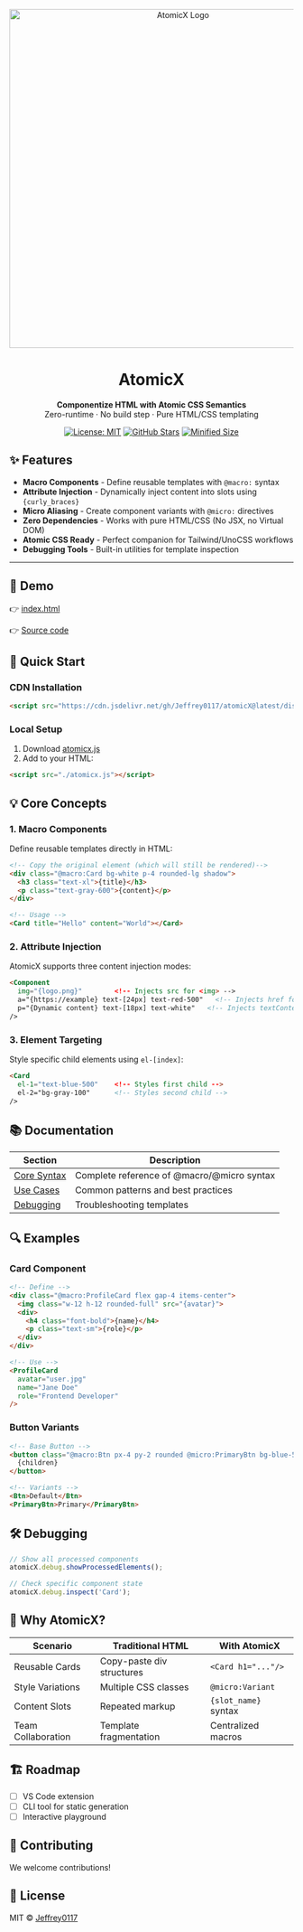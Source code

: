 
<p align="center">
  <img src="https://placehold.co/1200x400/4f46e5/white?text=AtomicX" alt="AtomicX Logo" width="600">
</p>

<h1 align="center">AtomicX</h1>
<p align="center">
  <strong>Componentize HTML with Atomic CSS Semantics</strong><br>
  Zero-runtime · No build step · Pure HTML/CSS templating
</p>

<div align="center">

[![License: MIT](https://img.shields.io/badge/License-MIT-blue.svg)](LICENSE)
[![GitHub Stars](https://img.shields.io/github/stars/Jeffrey0117/atomicX.svg)](https://github.com/Jeffrey0117/atomicX/stargazers)
[![Minified Size](https://img.shields.io/bundlephobia/min/atomicx)](https://github.com/Jeffrey0117/atomicX)

</div>

## ✨ Features

- **Macro Components** - Define reusable templates with `@macro:` syntax
- **Attribute Injection** - Dynamically inject content into slots using `{curly_braces}`
- **Micro Aliasing** - Create component variants with `@micro:` directives
- **Zero Dependencies** - Works with pure HTML/CSS (No JSX, no Virtual DOM)
- **Atomic CSS Ready** - Perfect companion for Tailwind/UnoCSS workflows
- **Debugging Tools** - Built-in utilities for template inspection

---
## 🔗 Demo

👉 [index.html](https://jeffrey0117.github.io/atomicX/)

👉 [Source code](https://github.com/Jeffrey0117/atomicX/blob/main/docs/index.html)


## 🚀 Quick Start

### CDN Installation
```html
<script src="https://cdn.jsdelivr.net/gh/Jeffrey0117/atomicX@latest/dist/atomicx.min.js"></script>
```

### Local Setup
1. Download [atomicx.js](https://github.com/Jeffrey0117/atomicX/blob/main/atomicx.js)
2. Add to your HTML:
```html
<script src="./atomicx.js"></script>
```

## 💡 Core Concepts

### 1. Macro Components
Define reusable templates directly in HTML:
```html
<!-- Copy the original element (which will still be rendered)-->
<div class="@macro:Card bg-white p-4 rounded-lg shadow">
  <h3 class="text-xl">{title}</h3>
  <p class="text-gray-600">{content}</p>
</div>

<!-- Usage -->
<Card title="Hello" content="World"></Card>
```

### 2. Attribute Injection
AtomicX supports three content injection modes:
```html
<Component 
  img="{logo.png}"        <!-- Injects src for <img> -->
  a="{https://example} text-[24px] text-red-500"   <!-- Injects href for <a> -->
  p="{Dynamic content} text-[18px] text-white"   <!-- Injects textContent for others -->
/>
```

### 3. Element Targeting
Style specific child elements using `el-[index]`:
```html
<Card 
  el-1="text-blue-500"    <!-- Styles first child -->
  el-2="bg-gray-100"      <!-- Styles second child -->
/>
```

## 📚 Documentation

| Section | Description |
|---------|-------------|
| [Core Syntax](docs/syntax.md) | Complete reference of @macro/@micro syntax |
| [Use Cases](docs/use-cases.md) | Common patterns and best practices |
| [Debugging](docs/debugging.md) | Troubleshooting templates |

## 🔍 Examples

### Card Component
```html
<!-- Define -->
<div class="@macro:ProfileCard flex gap-4 items-center">
  <img class="w-12 h-12 rounded-full" src="{avatar}">
  <div>
    <h4 class="font-bold">{name}</h4>
    <p class="text-sm">{role}</p>
  </div>
</div>

<!-- Use -->
<ProfileCard 
  avatar="user.jpg" 
  name="Jane Doe" 
  role="Frontend Developer"
/>
```

### Button Variants
```html
<!-- Base Button -->
<button class="@macro:Btn px-4 py-2 rounded @micro:PrimaryBtn bg-blue-500 text-white">
  {children}
</button>

<!-- Variants -->
<Btn>Default</Btn>
<PrimaryBtn>Primary</PrimaryBtn>
```

## 🛠️ Debugging

```javascript
// Show all processed components
atomicX.debug.showProcessedElements();

// Check specific component state
atomicX.debug.inspect('Card');
```

## 🌈 Why AtomicX?

| Scenario | Traditional HTML | With AtomicX |
|----------|------------------|--------------|
| Reusable Cards | Copy-paste div structures | `<Card h1="..."/>` |
| Style Variations | Multiple CSS classes | `@micro:Variant` |
| Content Slots | Repeated markup | `{slot_name}` syntax |
| Team Collaboration | Template fragmentation | Centralized macros |


## 🏗️ Roadmap

- [ ] VS Code extension
- [ ] CLI tool for static generation
- [ ] Interactive playground

## 🤝 Contributing

We welcome contributions! 

## 📜 License

MIT © [Jeffrey0117](https://github.com/Jeffrey0117)

